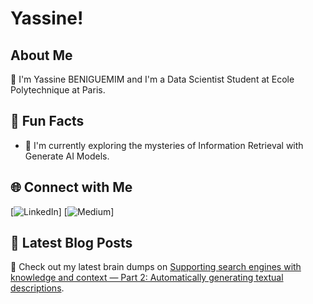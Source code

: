 # Yassine!

## About Me

🚀 I'm Yassine BENIGUEMIM and I'm a Data Scientist Student at Ecole Polytechnique at Paris.

## 🌟 Fun Facts

- 🔭 I'm currently exploring the mysteries of Information Retrieval with Generate AI Models.

## 🌐 Connect with Me

[![LinkedIn](https://www.linkedin.com/in/yassine-beniguemim/)]
[![Medium](https://medium.com/@yassinebeniguemim)]

## 📝 Latest Blog Posts

📌 Check out my latest brain dumps on [Supporting search engines with knowledge and context — Part 2: Automatically generating textual descriptions](https://medium.com/@yassinebeniguemim/supporting-search-engines-with-knowledge-and-context-part-2-automatically-generating-textual-dd3c97fc1ba9).
